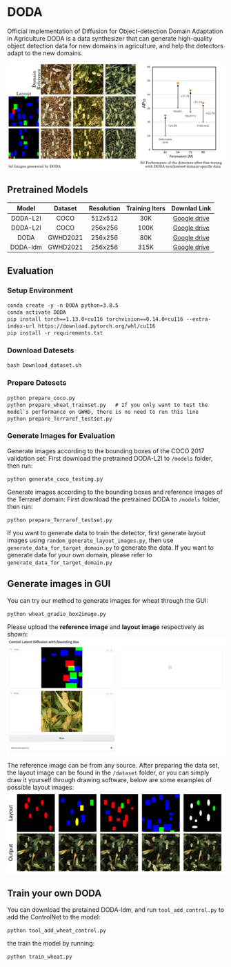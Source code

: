 # DODA
Official implementation of Diffusion for Object-detection Domain Adaptation in Agriculture
DODA is a data synthesizer that can generate high-quality object detection data for new domains in agriculture, and help the detectors adapt to the new domains.

![overview of DODA](figures/Overview.jpg)

## Pretrained Models
| Model | Dataset | Resolution | Training Iters | Downlad Link |
|:-:|:-:|:-:|:-:|:-:|
|DODA-L2I|COCO|512x512|30K|[Google drive](https://drive.google.com/file/d/1Xm2gOA5QdtYyGQe6Lik-wXlyJTxFTc-F/view?usp=sharing)|
|DODA-L2I|COCO|256x256|100K|[Google drive](https://drive.google.com/file/d/1l4bJfBRqa0gyLgqpj6Fw1jHsXenEIz15/view?usp=sharing)|
|DODA|GWHD2021|256x256|80K|[Google drive](https://drive.google.com/file/d/1fR4yOhLDwTvyaP2l-TKi0iEApnXy60Lh/view?usp=sharing)|
|DODA-ldm|GWHD2021|256x256|315K|[Google drive](https://drive.google.com/file/d/1pHsJBmC5D33W8zmZoJfrjcayIzatlpn4/view?usp=sharing)|


## Evaluation

### Setup Environment
```
conda create -y -n DODA python=3.8.5
conda activate DODA
pip install torch==1.13.0+cu116 torchvision==0.14.0+cu116 --extra-index-url https://download.pytorch.org/whl/cu116
pip install -r requirements.txt
```

### Download Datesets
```
bash Download_dataset.sh
```

### Prepare Datesets
```
python prepare_coco.py
python prepare_wheat_trainset.py   # If you only want to test the model`s performance on GWHD, there is no need to run this line
python prepare_Terraref_testset.py
```

### Generate Images for Evaluation
Generate images according to the bounding boxes of the COCO 2017 validation set:
First download the pretrained DODA-L2I to `/models` folder, then run:
```
python generate_coco_testimg.py
```
Generate images according to the bounding boxes and reference images of the Terraref domain:
First download the pretrained DODA to `/models` folder, then run:
```
python prepare_Terraref_testset.py
```

If you want to generate data to train the detector, first generate layout images using `random_generate_layout_images.py`, then use `generate_data_for_target_domain.py` to generate the data.
If you want to generate data for your own domain, please refer to `generate_data_for_target_domain.py`

## Generate images in GUI
You can try our method to generate images for wheat through the GUI: 
```
python wheat_gradio_box2image.py
```

Please upload the **reference image** and **layout image** respectively as shown:
![web_example](figures/web_example.png)

The reference image can be from any source. After preparing the data set, the layout image can be found in the `/dataset` folder, or you can simply draw it yourself through drawing software, below are some examples of possible layout images:
![layout_example](figures/layout_example.png)

## Train your own DODA
You can download the pretained DODA-ldm, and run `tool_add_control.py` to add the ControlNet to the model:
```
python tool_add_wheat_control.py
```

the train the model by running:
```
python train_wheat.py
```

